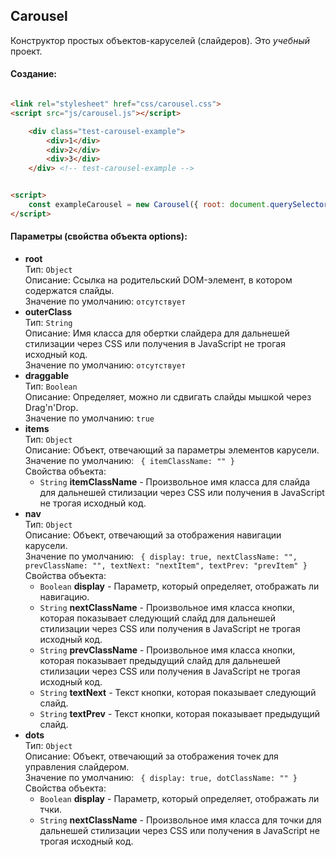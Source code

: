 ## Carousel

Конструктор простых объектов-каруселей (слайдеров). Это *учебный* проект.

#### Создание:
```html

<link rel="stylesheet" href="css/carousel.css">
<script src="js/carousel.js"></script>

	<div class="test-carousel-example">
		<div>1</div>
		<div>2</div>
		<div>3</div>
	</div> <!-- test-carousel-example -->


<script>
	const exampleCarousel = new Carousel({ root: document.querySelector(".carousel-example") });  // Объект оptions отвечает за параметры работы и отображения карусели (должен обязательно содержать свойство root)
</script>
```

#### Параметры (свойства объекта options):
  * **root**<br>
    Тип: `Object`<br>
    Описание: Ссылка на родительский DOM-элемент, в котором содержатся слайды.<br>
    Значение по умолчанию: `отсутствует`
  * **outerClass**<br>
    Тип: `String`<br>
    Описание: Имя класса для обертки слайдера для дальнешей стилизации через CSS или получения в JavaScript не трогая исходный код.<br>
    Значение по умолчанию: `отсутствует`
  * **draggable**<br>
    Тип: `Boolean`<br>
    Описание: Определяет, можно ли сдвигать слайды мышкой через Drag'n'Drop.<br>
    Значение по умолчанию: `true`
  * **items**<br>
    Тип: `Object`<br>
    Описание: Объект, отвечающий за параметры элементов карусели.<br>
    Значение по умолчанию: ` { itemClassName: "" }`<br>
    Свойства объекта:
      * `String` **itemClassName** - Произвольное имя класса для слайда для дальнешей стилизации через CSS или получения в JavaScript не трогая исходный код.<br>
  * **nav**<br>
    Тип: `Object`<br>
    Описание: Объект, отвечающий за отображения навигации карусели.<br>
    Значение по умолчанию: ` { display: true, nextClassName: "", prevClassName: "", textNext: "nextItem", textPrev: "prevItem" }`<br>
    Свойства объекта:
      * `Boolean` **display** - Параметр, который определяет, отображать ли навигацию.<br>
      * `String` **nextClassName** - Произвольное имя класса кнопки, которая показывает следующий слайд для дальнешей стилизации через CSS или получения в JavaScript не трогая исходный код.<br>
      * `String` **prevClassName** - Произвольное имя класса кнопки, которая показывает предыдущий слайд для дальнешей стилизации через CSS или получения в JavaScript не трогая исходный код.<br>
      * `String` **textNext** - Текст кнопки, которая показывает следующий слайд.<br>
      * `String` **textPrev** - Текст кнопки, которая показывает предыдущий слайд.<br>
  * **dots**<br>
    Тип: `Object`<br> 
    Описание: Объект, отвечающий за отображения точек для управления слайдером.<br>
    Значение по умолчанию: ` { display: true, dotClassName: "" }`<br>
    Свойства объекта:
      * `Boolean` **display** - Параметр, который определяет, отображать ли тчки.<br>
      * `String` **nextClassName** - Произвольное имя класса для точки для дальнешей стилизации через CSS или получения в JavaScript не трогая исходный код.<br>
